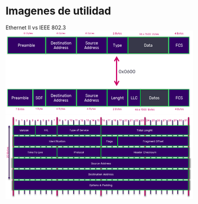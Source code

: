 # Imagenes de utilidad
Ethernet II vs IEEE 802.3
![Ethernet II](https://github.com/lesandcl/Imagenes/blob/master/Ethernet%20II%20e%20IEEE8023.png?raw=true)
![IPv4 Header](https://github.com/lesandcl/Imagenes/blob/master/IPv4%20Header.png)
